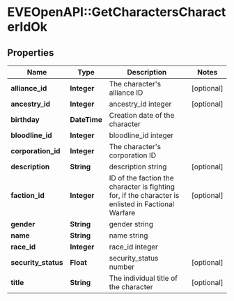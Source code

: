 # EVEOpenAPI::GetCharactersCharacterIdOk

## Properties
Name | Type | Description | Notes
------------ | ------------- | ------------- | -------------
**alliance_id** | **Integer** | The character&#39;s alliance ID | [optional] 
**ancestry_id** | **Integer** | ancestry_id integer | [optional] 
**birthday** | **DateTime** | Creation date of the character | 
**bloodline_id** | **Integer** | bloodline_id integer | 
**corporation_id** | **Integer** | The character&#39;s corporation ID | 
**description** | **String** | description string | [optional] 
**faction_id** | **Integer** | ID of the faction the character is fighting for, if the character is enlisted in Factional Warfare | [optional] 
**gender** | **String** | gender string | 
**name** | **String** | name string | 
**race_id** | **Integer** | race_id integer | 
**security_status** | **Float** | security_status number | [optional] 
**title** | **String** | The individual title of the character | [optional] 



